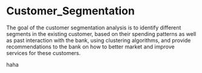 # Customer_Segmentation

The goal of the customer segmentation analysis is to identify different segments in the existing customer, based on their spending patterns as well as past interaction with the bank, using clustering algorithms, and provide recommendations to the bank on how to better market and improve services for these customers.


haha
